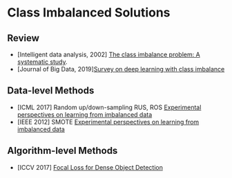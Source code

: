 # Class Imbalanced Solutions

## Review
- [Intelligent data analysis, 2002] [The class imbalance problem: A systematic study](https://content.iospress.com/download/intelligent-data-analysis/ida00103?id=intelligent-data-analysis%2Fida00103).
- [Journal of Big Data, 2019][Survey on deep learning with class imbalance](https://link.springer.com/content/pdf/10.1186/s40537-019-0192-5.pdf)
         
         
## Data-level Methods
- [ICML 2017] Random up/down-sampling RUS, ROS [Experimental perspectives on learning from imbalanced data](https://dl.acm.org/doi/abs/10.1145/1273496.1273614)
- [IEEE 2012] SMOTE [Experimental perspectives on learning from imbalanced data](https://ieeexplore.ieee.org/xpl/RecentIssue.jsp?punumber=3477)

## Algorithm-level Methods
- [ICCV 2017] [Focal Loss for Dense Object Detection](https://openaccess.thecvf.com/content_ICCV_2017/papers/Lin_Focal_Loss_for_ICCV_2017_paper.pdf)

